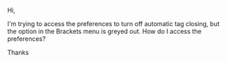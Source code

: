 Hi,

I'm trying to access the preferences to turn off automatic tag closing, but the option in the Brackets menu is greyed out.  How do I access the preferences?

Thanks